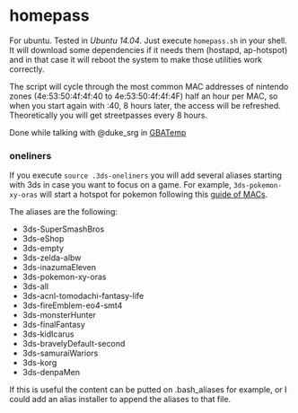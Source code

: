 homepass
========

For ubuntu. Tested in *Ubuntu 14.04*.
Just execute `homepass.sh` in your shell.
It will download some dependencies if it needs them (hostapd, ap-hotspot) and in that case it will reboot 
the system to make those utilities work correctly.

The script will cycle through the most common MAC addresses of nintendo zones (4e:53:50:4f:4f:40 to 4e:53:50:4f:4f:4F)
half an hour per MAC, so when you start again with :40, 8 hours later, the access will be refreshed. Theoretically
you will get streetpasses every 8 hours.

Done while talking with @duke_srg in [GBATemp](https://gbatemp.net/threads/how-to-have-a-homemade-streetpass-relay.352645/page-215#post-5214235)

### oneliners

If you execute `source .3ds-oneliners` you will add several aliases starting with 3ds
in case you want to focus on a game. For example, `3ds-pokemon-xy-oras` will start a hotspot
for pokemon following this [guide of MACs](https://docs.google.com/spreadsheet/ccc?key=0AvvH5W4E2lIwdEFCUkxrM085ZGp0UkZlenp6SkJablE&usp=drive_web#gid=0).

The aliases are the following:
+ 3ds-SuperSmashBros
+ 3ds-eShop
+ 3ds-empty
+ 3ds-zelda-albw
+ 3ds-inazumaEleven
+ 3ds-pokemon-xy-oras
+ 3ds-all
+ 3ds-acnl-tomodachi-fantasy-life
+ 3ds-fireEmblem-eo4-smt4
+ 3ds-monsterHunter
+ 3ds-finalFantasy
+ 3ds-kidIcarus
+ 3ds-bravelyDefault-second
+ 3ds-samuraiWariors
+ 3ds-korg
+ 3ds-denpaMen

If this is useful the content can be putted on .bash_aliases for example, or I
could add an alias installer to append the aliases to that file.

